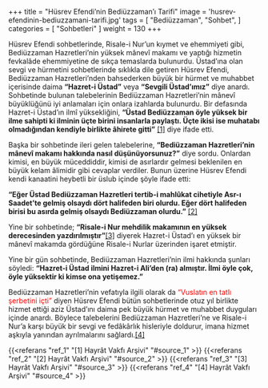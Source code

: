 +++
title = "Hüsrev Efendi’nin Bediüzzaman’ı Tarifi"
image = 'husrev-efendinin-bediuzzamani-tarifi.jpg'
tags = [
    "Bediüzzaman",
    "Sohbet",
]
categories = [
    "Sohbetleri"
]
weight = 130
+++

<span id="source_1">Hüsrev Efendi sohbetlerinde, Risale-i Nur’un kıymet ve ehemmiyeti gibi,</span> 
Bediüzzaman Hazretleri’nin yüksek mânevî makamı ve yaptığı hizmetin fevkalâde 
ehemmiyetine de sıkça temaslarda bulunurdu. Üstad’ına olan sevgi ve hürmetini 
sohbetlerinde sıklıkla dile getiren Hüsrev Efendi, Bediüzzaman Hazretleri’nden 
bahsederken büyük bir hürmet ve muhabbet içerisinde daima **“Hazret-i Üstad”** veya **“Sevgili Üstad’ımız”** diye anardı. 
Sohbetinde bulunan talebelerinin Bediüzzaman Hazretleri’nin mânevî büyüklüğünü iyi anlamaları için onlara izahlarda bulunurdu.
Bir defasında Hazret-i Üstad’ın ilmî yüksekliğini, **“Üstad Bediüzzaman öyle yüksek bir ilme sahipti ki 
ilminin üçte birini insanlarla paylaştı. Üçte ikisi ise muhatabı olmadığından kendiyle birlikte âhirete gitti”** 
[[1]](#ref_1)
diye ifade etti.

Başka bir sohbetinde ileri gelen talebelerine, **“Bediüzzaman Hazretleri’nin mânevî makamı hakkında nasıl düşünüyorsunuz?”** 
diye sordu. Onlardan kimisi, en büyük müceddiddir, kimisi de asırlardır gelmesi beklenilen en 
büyük kelam âlimidir gibi cevaplar verdiler. Bunun üzerine Hüsrev Efendi kendi kanaatini heybetli bir
üslub içinde şöyle ifade etti:

<span id="source_2"></span>
**“Eğer Üstad Bediüzzaman Hazretleri tertib-i mahlûkat cihetiyle Asr-ı Saadet’te gelmiş olsaydı 
dört halifeden biri olurdu. Eğer dört halifeden birisi bu asırda gelmiş olsaydı Bediüzzaman olurdu.”**
[[2]](#ref_2)

<span id="source_3"></span>
Yine bir sohbetinde; **“Risale-i Nur mehdilik makamının en yüksek derecesinden yazdırılmıştır”**[[3]](#ref_3)
diyerek Hazret-i Üstad’ı en yüksek bir mânevî makamda gördüğüne Risale-i Nurlar üzerinden işaret etmiştir.


Yine bir gün sohbetinde, Bediüzzaman Hazretleri’nin ilmi hakkında şunları söyledi:
 **“Hazret-i Üstad ilmini Hazret-i Ali’den (ra) almıştır. İlmi öyle çok, öyle yüksektir ki kimse ona yetişemez.”**

Bediüzzaman Hazretleri’nin vefatıyla ilgili olarak da <span style="color:red">“Vuslatın en tatlı şerbetini içti”</span> 
diyen Hüsrev Efendi bütün sohbetlerinde otuz yıl birlikte hizmet ettiği aziz Üstad’ını daima pek büyük hürmet 
ve muhabbet duyguları içinde anardı. Böylece talebelerini Bediüzzaman Hazretleri’ne ve
Risale-i Nur’a karşı büyük bir sevgi ve fedâkârlık hisleriyle doldurur, imana hizmet aşkıyla yanından
ayrılmalarını sağlardı.[[4]](#ref_4)

{{<referans "ref_1" "[1] Hayrât Vakfı Arşivi" "#source_1" >}}
{{<referans "ref_2" "[2] Hayrât Vakfı Arşivi" "#source_2" >}}
{{<referans "ref_3" "[3] Hayrât Vakfı Arşivi" "#source_3" >}}
{{<referans "ref_4" "[4] Hayrât Vakfı Arşivi" "#source_4" >}}
